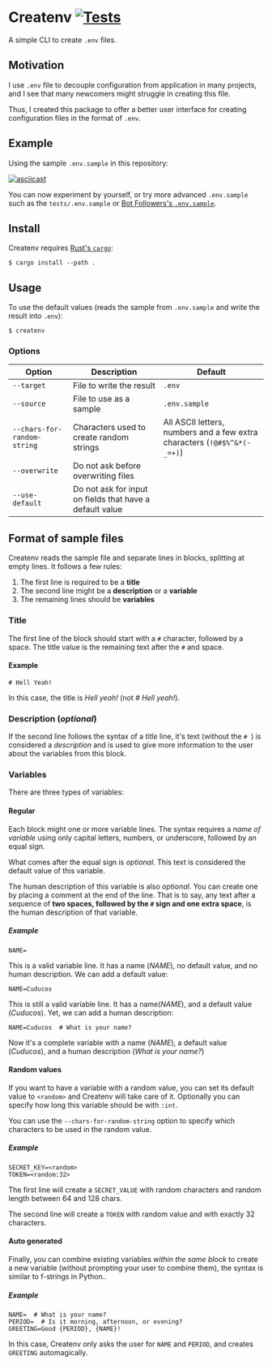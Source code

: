 # Createnv [![Tests](https://github.com/cuducos/createnv/actions/workflows/tests.yml/badge.svg)](https://github.com/cuducos/createnv/actions/workflows/tests.yml)
A simple CLI to create `.env` files.

## Motivation

I use `.env` file to decouple configuration from application in many projects, and I see that many newcomers might struggle in creating this file.

Thus, I created this package to offer a better user interface for creating configuration files in the format of `.env`.

## Example

Using the sample `.env.sample` in this repository:

[![asciicast](https://asciinema.org/a/311482.svg)](https://asciinema.org/a/311482)

You can now experiment by yourself, or try more advanced `.env.sample` such as the `tests/.env.sample` or [Bot Followers's `.env.sample`](https://github.com/cuducos/bot-followers/blob/master/.env.sample).

## Install

Createnv requires [Rust's `cargo`](https://www.rust-lang.org/tools/install):

```console
$ cargo install --path .
```

## Usage

To use the default values (reads the sample from `.env.sample` and write the result into `.env`):

```console
$ createnv
```

### Options

| Option | Description | Default |
|---|---|---|
| `--target` | File to write the result | `.env` |
| `--source` | File to use as a sample | `.env.sample` |
| `--chars-for-random-string` | Characters used to create random strings | All ASCII letters, numbers and a few extra characters (`!@#$%^&*(-_=+)`) |
| `--overwrite` | Do not ask before overwriting files | |
| `--use-default`  | Do not ask for input on fields that have a default value | |

## Format of sample files

Createnv reads the sample file and separate lines in blocks, splitting at empty lines. It follows a few rules:

1. The first line is required to be a **title**
2. The second line might be a **description** or a **variable**
3. The remaining lines should be **variables**

### Title

The first line of the block should start with a `#` character, followed by a space. The title value is the remaining text after the `#` and space.

#### Example

```
# Hell Yeah!
```

In this case, the title is _Hell yeah!_ (not _# Hell yeah!_).

### Description (_optional_)

If the second line follows the syntax of a _title_ line, it's text (without the `# `) is considered a _description_ and is used to give more information to the user about the variables from this block.

### Variables

There are three types of variables:

#### Regular

Each block might one or more variable lines. The syntax requires a _name of variable_ using only capital letters, numbers, or underscore, followed by an equal sign.

What comes after the equal sign is _optional_. This text is considered the default value of this variable.

The human description of this variable is also _optional_. You can create one by placing a comment at the end of the line.  That is to say, any text after a sequence of **two spaces, followed by the `#` sign and one extra space**, is the human description of that variable.

##### Example

```
NAME=
```

This is a valid variable line. It has a name (_NAME_), no default value, and no human description. We can add a default value:

```
NAME=Cuducos
```

This is still a valid variable line. It has a name(_NAME_), and a default value (_Cuducos_). Yet, we can add a human description:

```
NAME=Cuducos  # What is your name?
```

Now it's a complete variable with a name (_NAME_), a default value (_Cuducos_), and a human description (_What is your name?_)

#### Random values

If you want to have a variable with a random value, you can set its default value to `<random>` and Createnv will take care of it. Optionally you can specify how long this variable should be with `:int`.

You can use the `--chars-for-random-string` option to specify which characters to be used in the random value.

##### Example

```
SECRET_KEY=<random>
TOKEN=<random:32>
```

The first line will create a `SECRET_VALUE` with random characters and random length between 64 and 128 chars.

The second line will create a `TOKEN` with random value and with exactly 32 characters.

#### Auto generated

Finally, you can combine existing variables _within the same block_ to create a new variable (without prompting your user to combine them), the syntax is similar to f-strings in Python..

##### Example

```
NAME=  # What is your name?
PERIOD=  # Is it morning, afternoon, or evening?
GREETING=Good {PERIOD}, {NAME}!
```

In this case, Createnv only asks the user for `NAME` and `PERIOD`, and creates `GREETING` automagically.

